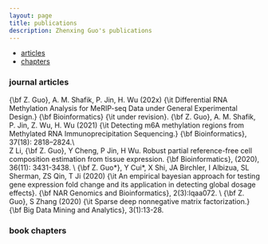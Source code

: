```yaml
---
layout: page
title: publications
description: Zhenxing Guo's publications
---
```


<div class="navbar">
    <div class="navbar-inner">
        <ul class="nav">
            <li><a href="#articles">articles</a></li>
                      <!-- <li><a href="#editorials">editorials</a></li> -->
                      <!-- <li><a href="#letters">letters</a></li> -->
            <li><a href="#chapters">chapters</a></li>
                      <!-- <li><a href="#techreports">tech reports</a></li> -->
                      <!-- <li><a href="#thesis">dissertation</a></li> -->
        </ul>
    </div>
</div>

### <a name="articles"></a>journal articles
{\bf Z. Guo}, A. M. Shafik, P. Jin, H. Wu (202x) {\it Differential RNA Methylation Analysis for MeRIP-seq Data under General Experimental Design.} {\bf Bioinformatics} {\it under revision}.
{\bf Z. Guo}, A. M. Shafik, P. Jin, Z. Wu, H. Wu  (2021) {\it Detecting m6A methylation regions from Methylated RNA Immunoprecipitation Sequencing.} {\bf Bioinformatics}, 37(18): 2818–2824.\\  
Z Li, {\bf Z. Guo}, Y Cheng, P Jin, H Wu. Robust partial reference-free cell composition estimation from tissue expression. {\bf Bioinformatics}, (2020), 36(11): 3431-3438. \\ 
{\bf Z. Guo*}, Y Cui*, X Shi, JA Birchler, I Albizua, SL Sherman, ZS Qin, T Ji (2020) {\it An empirical bayesian approach for testing gene expression fold change and its application in detecting global dosage effects}. {\bf NAR Genomics and Bioinformatics}, 2(3):lqaa072. \\ 
{\bf Z. Guo}, S Zhang (2020) {\it Sparse deep nonnegative matrix factorization.} {\bf Big Data Mining and Analytics}, 3(1):13-28. 


### <a name="chapters"></a>book chapters
